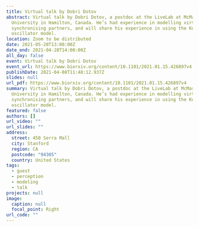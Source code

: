 ```yaml
---
title: Virtual talk by Dobri Dotov
abstract: Virtual talk by Dobri Dotov, a postdoc at the LiveLab at McMaster
  University in Hamilton, Canada. He’s had experience in modelling virtual
  synchronising partners, and will share his experience in using the Kuramoto
  oscillator model.
location: Zoom to be distributed
date: 2021-05-28T13:00:00Z
date_end: 2021-04-28T14:00:00Z
all_day: false
event: Virtual talk by Dobri Dotov
event_url: https://www.biorxiv.org/content/10.1101/2021.01.15.426897v4
publishDate: 2021-04-08T11:48:12.937Z
slides: null
url_pdf: https://www.biorxiv.org/content/10.1101/2021.01.15.426897v4
summary: Virtual talk by Dobri Dotov, a postdoc at the LiveLab at McMaster
  University in Hamilton, Canada. He’s had experience in modelling virtual
  synchronising partners, and will share his experience in using the Kuramoto
  oscillator model.
featured: false
authors: []
url_video: ""
url_slides: ""
address:
  street: 450 Serra Mall
  city: Stanford
  region: CA
  postcode: "94305"
  country: United States
tags:
  - guest
  - perception
  - modeling
  - talk
projects: null
image:
  caption: null
  focal_point: Right
url_code: ""
---
```


